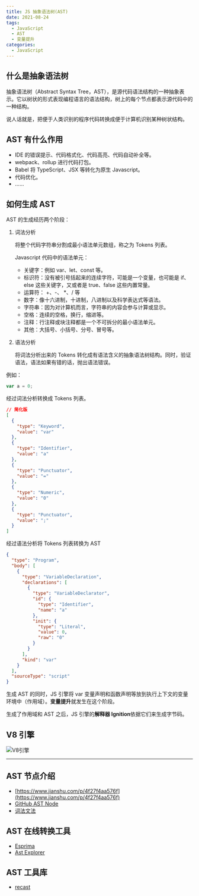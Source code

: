 ```yaml
---
title: JS 抽象语法树(AST)
date: 2021-08-24
tags:
  - JavaScript
  - AST
  - 变量提升
categories:
  - JavaScript
---
```


## 什么是抽象语法树

抽象语法树（Abstract Syntax Tree，AST），是源代码语法结构的一种抽象表示。它以树状的形式表现编程语言的语法结构，树上的每个节点都表示源代码中的一种结构。

说人话就是，把便于人类识别的程序代码转换成便于计算机识别某种树状结构。

## AST 有什么作用

- IDE 的错误提示、代码格式化、代码高亮、代码自动补全等。
- webpack、rollup 进行代码打包。
- Babel 将 TypeScript、JSX 等转化为原生 Javascript。
- 代码优化。
- ......

## 如何生成 AST

AST 的生成经历两个阶段：

1. 词法分析

   将整个代码字符串分割成最小语法单元数组，称之为 Tokens 列表。

   Javascript 代码中的语法单元：

   - 关键字：例如 var、let、const 等。
   - 标识符：没有被引号括起来的连续字符，可能是一个变量，也可能是 if、else 这些关键字，又或者是 true、false 这些内置常量。
   - 运算符： +、-、 \*、/ 等
   - 数字：像十六进制，十进制，八进制以及科学表达式等语法。
   - 字符串：因为对计算机而言，字符串的内容会参与计算或显示。
   - 空格：连续的空格，换行，缩进等。
   - 注释：行注释或块注释都是一个不可拆分的最小语法单元。
   - 其他：大括号、小括号、分号、冒号等。

2. 语法分析

   将词法分析出来的 Tokens 转化成有语法含义的抽象语法树结构。同时，验证语法，语法如果有错的话，抛出语法错误。

例如：

```js
var a = 0;
```

经过词法分析转换成 Tokens 列表。

```json
// 简化版
[
  {
    "type": "Keyword",
    "value": "var"
  },
  {
    "type": "Identifier",
    "value": "a"
  },
  {
    "type": "Punctuator",
    "value": "="
  },
  {
    "type": "Numeric",
    "value": "0"
  },
  {
    "type": "Punctuator",
    "value": ";"
  }
]
```

经过语法分析将 Tokens 列表转换为 AST

```json
{
  "type": "Program",
  "body": [
    {
      "type": "VariableDeclaration",
      "declarations": [
        {
          "type": "VariableDeclarator",
          "id": {
            "type": "Identifier",
            "name": "a"
          },
          "init": {
            "type": "Literal",
            "value": 0,
            "raw": "0"
          }
        }
      ],
      "kind": "var"
    }
  ],
  "sourceType": "script"
}
```

生成 AST 的同时，JS 引擎将 var 变量声明和函数声明等放到执行上下文的变量环境中（作用域）。**变量提升**就发生在这个阶段。

生成了作用域和 AST 之后，JS 引擎的**解释器 Ignition**依据它们来生成字节码。

## V8 引擎

![V8引擎](https://p9-juejin.byteimg.com/tos-cn-i-k3u1fbpfcp/42e5a468152d45529f9988c976384863~tplv-k3u1fbpfcp-watermark.awebp)

---

## AST 节点介绍

- [https://www.jianshu.com/p/4f27f4aa576f](https://www.jianshu.com/p/4f27f4aa576f)
- [GitHub AST Node](https://github.com/babel/babel/blob/master/packages/babel-parser/ast/spec.md)
- [词法文法](https://developer.mozilla.org/zh-CN/docs/Web/JavaScript/Reference/Lexical_grammar)

## AST 在线转换工具

- [Esprima](https://esprima.org/demo/parse.html)
- [Ast Explorer](https://astexplorer.net/)

## AST 工具库

- [recast](https://github.com/benjamn/recast)
